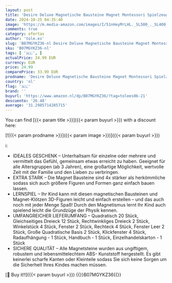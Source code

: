 ```yaml
---
layout: post
title: 'Desire Deluxe Magnetische Bausteine Magnet Montessori Spielzeug für Kinder  Lernspielzeug für Jungen und Mädchen  3 4 5 6 7 8 Jahre alt  XXL Set mit 57 Teilen'
date: 2024-10-25 04:35:40
image: 'https://m.media-amazon.com/images/I/51nHeyMrLHL._SL500_._SL400_.jpg'
comments: true
category: ofertas
author: 'tole.es'
slug: 'B07MGYKZ36-nl Desire Deluxe Magnetische Bausteine Magnet Montessori...'
sku: 'B07MGYKZ36-nl'
tags: [ '🇳🇱', ]
actualPrice: 24.99 EUR
currency: EUR
price: 24.99
comparePrice: 33.99 EUR
prodname: 'Desire Deluxe Magnetische Bausteine Magnet Montessori Spielzeug für Kinder  Lernspielzeug für Jungen und Mädchen  3 4 5 6 7 8 Jahre alt  XXL Set mit 57 Teilen'
country: 'nl'
flag: '🇳🇱'
brand: ''
buyurl: 'https://www.amazon.nl/dp/B07MGYKZ36/?tag=tolees0b-21'
descuento: '26.48'
average: '31.2985714285715'
---
```


You can find [{{< param title >}}]({{< param buyurl >}}) with a discount here:

[![{{< param prodname >}}]({{< param image >}})]({{< param buyurl >}})

ℹ️:

- IDEALES GESCHENK – Unterhaltsam für einzelne oder mehrere und vermittelt das Gefühl, gemeinsam etwas erreicht zu haben. Geeignet für alle Altersgruppen (ab 3 Jahren), eine großartige Möglichkeit, wertvolle Zeit mit der Familie und den Lieben zu verbringen.
- EXTRA STARK – Die Magnet Bausteine sind 4x stärker als herkömmliche sodass sich auch größere Figuren und Formen ganz einfach bauen lassen.
- LERNSPIEL – Ihr Kind kann mit diesen magnetischen Bausteinen und Magnet-Klötzen 3D-Figuren leicht und einfach erstellen – und das auch noch mit jeder Menge Spaß! Durch den Magnetismus lernt Ihr Kind auch spielend leicht die Grundzüge der Physik kennen.
- UMFANGREICHER LIEFERUMFANG – Quadratisch 20 Stück, Gleichseitiges Dreieck 12 Stück, Rechtwinkliges Dreieck 2 Stück, Winkelstück 4 Stück, Fenster 2 Stück, Rechteck 4 Stück, Fenster Leer 2 Stück, Große Quadratische Basis 2 Stück, Klickfenster 4 Stück, Radaufhängung - 1 Stück, Handbuch - 1 Stück, Einzelhandelskarton - 1 Stück
- SICHERE QUALITÄT – Alle Magnetsteine wurden aus ungiftigem, robustem und lebensmittelechtem ABS- Kunststoff hergestellt. Es gibt keinerlei scharfe Kanten oder Kleinteile sodass Sie sich keine Sorgen um die Sicherheit Ihres Kindes machen müssen.

[🛒 Buy it!!]({{< param buyurl >}})
{{<world>}}B07MGYKZ36{{</world>}}
